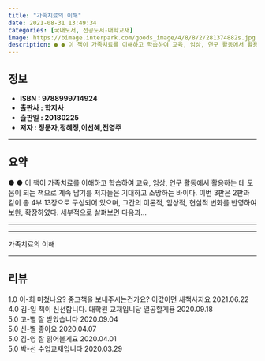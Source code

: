 ```yaml
---
title: "가족치료의 이해"
date: 2021-08-31 13:49:34
categories: [국내도서, 전공도서-대학교재]
image: https://bimage.interpark.com/goods_image/4/8/8/2/281374882s.jpg
description: ● ● 이 책이 가족치료를 이해하고 학습하여 교육, 임상, 연구 활동에서 활용하는 데 도움이 되는 책으로 계속 남기를 저자들은 기대하고 소망하는 바이다. 이번 3판은 2판과 같이 총 4부 13장으로 구성되어 있으며, 그간의 이론적, 임상적, 현실적 변화를 반영하여 보완, 확장하였다.
---
```


## **정보**

- **ISBN : 9788999714924**
- **출판사 : 학지사**
- **출판일 : 20180225**
- **저자 : 정문자,정혜정,이선혜,전영주**

------



## **요약**

●  ●  이 책이 가족치료를 이해하고 학습하여 교육, 임상, 연구 활동에서 활용하는 데 도움이 되는 책으로 계속 남기를 저자들은 기대하고 소망하는 바이다. 이번 3판은 2판과 같이 총 4부 13장으로 구성되어 있으며, 그간의 이론적, 임상적, 현실적 변화를 반영하여 보완, 확장하였다. 세부적으로 살펴보면 다음과... 

------



------


가족치료의 이해 

------


## **리뷰** 

1.0 이-희 미쳤나요? 중고책을 보내주시는건가요? 이값이면 새책사지요  2021.06.22 <br/>4.0 김-일 책이 신선합니다. 대학원 교재입니당 열공할게용 2020.09.18 <br/>5.0 고-별 잘 받았습니다 2020.09.04 <br/>5.0 신-별 좋아요 2020.04.07 <br/>5.0 김-영 잘 읽어볼게요 2020.04.01 <br/>5.0 박-선 수업교재입니다 2020.03.29 <br/>